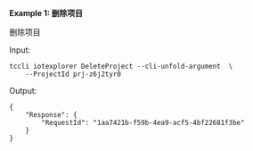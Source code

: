 **Example 1: 删除项目**

删除项目

Input: 

```
tccli iotexplorer DeleteProject --cli-unfold-argument  \
    --ProjectId prj-z6j2tyr0
```

Output: 
```
{
    "Response": {
        "RequestId": "1aa7421b-f59b-4ea9-acf5-4bf22681f3be"
    }
}
```

